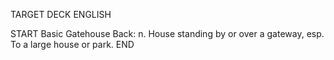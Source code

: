 TARGET DECK
ENGLISH

START
Basic
Gatehouse
Back: n. House standing by or over a gateway, esp. To a large house or park.
END
